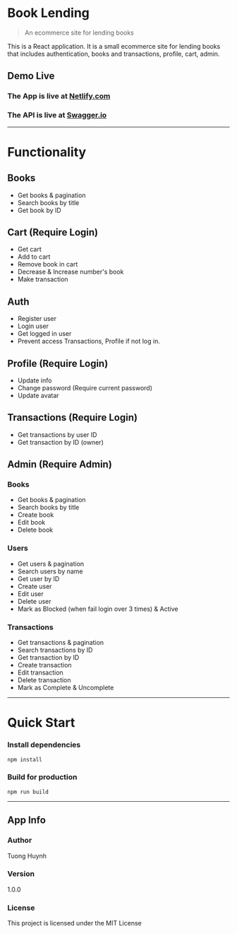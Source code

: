 # Book Lending

> An ecommerce site for lending books

This is a React application. It is a small ecommerce site for lending books that includes authentication, books and transactions, profile, cart, admin.

## Demo Live

### The App is live at [Netlify.com](https://tuong-book-lending.netlify.app/)

### The API is live at [Swagger.io](https://app.swaggerhub.com/apis/huynhdieutuong/book-lending_api/1.0.0)

---

# Functionality

## Books

- Get books & pagination
- Search books by title
- Get book by ID

## Cart (Require Login)

- Get cart
- Add to cart
- Remove book in cart
- Decrease & Increase number's book
- Make transaction

## Auth

- Register user
- Login user
- Get logged in user
- Prevent access Transactions, Profile if not log in.

## Profile (Require Login)

- Update info
- Change password (Require current password)
- Update avatar

## Transactions (Require Login)

- Get transactions by user ID
- Get transaction by ID (owner)

## Admin (Require Admin)

### Books

- Get books & pagination
- Search books by title
- Create book
- Edit book
- Delete book

### Users

- Get users & pagination
- Search users by name
- Get user by ID
- Create user
- Edit user
- Delete user
- Mark as Blocked (when fail login over 3 times) & Active

### Transactions

- Get transactions & pagination
- Search transactions by ID
- Get transaction by ID
- Create transaction
- Edit transaction
- Delete transaction
- Mark as Complete & Uncomplete

---

# Quick Start

### Install dependencies

```
npm install
```

### Build for production

```
npm run build
```

---

## App Info

### Author

Tuong Huynh

### Version

1.0.0

### License

This project is licensed under the MIT License
